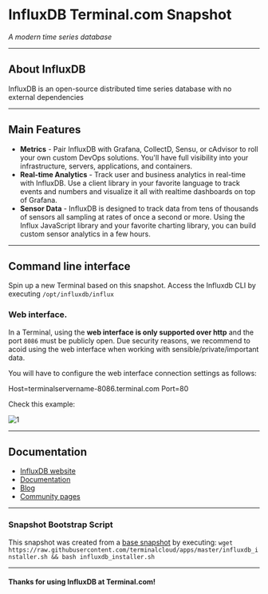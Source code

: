 # **InfluxDB** Terminal.com Snapshot
*A modern time series database*

---

## About InfluxDB

InfluxDB is an open-source distributed time series database with no external dependencies


---

## Main Features

- **Metrics** - Pair InfluxDB with Grafana, CollectD, Sensu, or cAdvisor to roll your own custom DevOps solutions. 
You'll have full visibility into your infrastructure, servers, applications, and containers.
- **Real-time Analytics** - Track user and business analytics in real-time with InfluxDB. Use a client library in your 
favorite language to track events and numbers and visualize it all with realtime dashboards on top of Grafana.
- **Sensor Data** - InfluxDB is designed to track data from tens of thousands of sensors all sampling at rates of once 
a second or more. Using the Influx JavaScript library and your favorite charting library, you can build custom sensor 
analytics in a few hours.

---

## Command line interface

Spin up a new Terminal based on this snapshot. 
Access the Influxdb CLI by executing `/opt/influxdb/influx`

### Web interface.

In a Terminal, using the **web interface is only supported over http** and the port `8086` must be publicly open.
Due security reasons, we recommend to acoid using the web interface when working with sensible/private/important data.

You will have to configure the web interface connection settings as follows:

Host=terminalservername-8086.terminal.com 
Port=80

Check this example:

![1](http://i.imgur.com/aZZOXo2.png?1)

---

## Documentation

- [InfluxDB website](https://influxdb.com/)
- [Documentation](https://influxdb.com/docs/v0.9/introduction/overview.html)
- [Blog](https://influxdb.com/blog.html)
- [Community pages](https://influxdb.com/community/index.html)

---

### Snapshot Bootstrap Script

This snapshot was created from a [base snapshot](https://www.terminal.com/tiny/FzpHiTXG1K) by executing:
`wget https://raw.githubusercontent.com/terminalcloud/apps/master/influxdb_installer.sh && bash influxdb_installer.sh`

---

#### Thanks for using InfluxDB at Terminal.com!